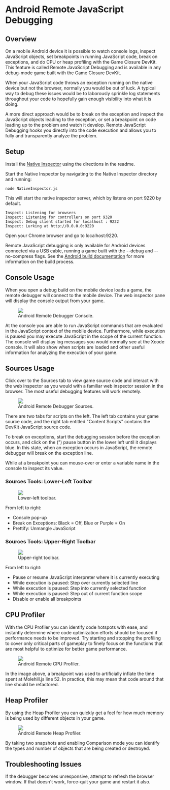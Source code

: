 # Android Remote JavaScript Debugging

## Overview

On a mobile Android device it is possible to watch console logs, inspect
JavaScript objects, set breakpoints in running JavaScript code, break on
exceptions, and do CPU or heap profiling with the Game Closure DevKit.  This
feature is called Remote JavaScript Debugging and is available in any
debug-mode game built with the Game Closure DevKit.

When your JavaScript code throws an exception running on the native device but
not the browser, normally you would be out of luck.  A typical way to debug
these issues would be to laborously sprinkle log statements throughout your
code to hopefully gain enough visibility into what it is doing.

A more direct approach would be to break on the exception and inspect the
JavaScript objects leading to the exception, or set a breakpoint on code
leading up to the problem and watch it develop.  Remote JavaScript Debugging
hooks you directly into the code execution and allows you to fully and
transparently analyze the problem.

## Setup

Install the [Native Inspector](https://github.com/gameclosure/nativeinspector)
using the directions in the readme.

Start the Native Inspector by navigating to the Native Inspector directory
and running:

`node NativeInspector.js`


This will start the native inspector server, which by listens on port 9220
by default.
~~~
Inspect: Listening for browsers
Inspect: Listening for controllers on port 9320
Inspect: Debug client started for localhost : 9222
Inspect: Lurking at http://0.0.0.0:9220
~~~

Open your Chrome browser and go to localhost:9220.

Remote JavaScript debugging is only available for Android devices connected via
a USB cable, running a game built with the --debug and --no-compress flags.
See the [Android build documentation](./android-build.html) for more
information on the build process.

## Console Usage

When you open a debug build on the mobile device loads a game, the remote
debugger will connect to the mobile device. The web inspector pane will
display the console output from your game.

<div class="figure-wrapper">
<figure>
<img src="./assets/android/android-console.png"></img>
<figcaption>Android Remote Debugger Console.</figcaption>
</figure>
</div>

At the console you are able to run JavaScript commands that are evaluated in
the JavaScript context of the mobile device.  Furthermore, while execution is
paused you may execute JavaScript in the scope of the current function.  The
console will display log messages you would normally see at the Xcode console.
It will also show when scripts are loaded and other useful information for
analyzing the execution of your game.

## Sources Usage

Click over to the Sources tab to view game source code and interact with the
web inspector as you would with a familiar web inspector session in the
browser.  The most useful debugging features will work remotely.

<div class="figure-wrapper">
<figure>
<img src="./assets/android/android-debugger.png"></img>
<figcaption>Android Remote Debugger Sources.</figcaption>
</figure>
</div>

There are two tabs for scripts on the left.  The left tab contains your game
source code, and the right tab entitled "Content Scripts" contains the DevKit
JavaScript source code.

To break on exceptions, start the debugging session before the exception
occurs, and click on the (") pause button in the lower left until it displays
blue.  In this state, when an exception occurs in JavaScript, the remote
debugger will break on the exception line.

While at a breakpoint you can mouse-over or enter a variable name in the
console to inspect its value.

### Sources Tools: Lower-Left Toolbar

<div class="figure-wrapper">
<figure>
<img src="./assets/android/android-debugger-left-tools.png"></img>
<figcaption>Lower-left toolbar.</figcaption>
</figure>
</div>

From left to right:

+ Console pop-up
+ Break on Exceptions: Black = Off, Blue or Purple = On
+ Prettify: Unmangle JavaScript

### Sources Tools: Upper-Right Toolbar

<div class="figure-wrapper">
<figure>
<img src="./assets/android/android-debugger-right-tools.png"></img>
<figcaption>Upper-right toolbar.</figcaption>
</figure>
</div>

From left to right:

+ Pause or resume JavaScript interpreter where it is currently executing
+ While execution is paused: Step over currently selected line
+ While execution is paused: Step into currently selected function
+ While execution is paused: Step out of current function scope
+ Disable or enable all breakpoints

## CPU Profiler

With the CPU Profiler you can identify code hotspots with ease, and instantly
determine where code optimization efforts should be focused if performance
needs to be improved.  Try starting and stopping the profiling to cover only
critical parts of gameplay to finely focus on the functions that are most
helpful to optimize for better game performance.

<div class="figure-wrapper">
<figure>
<img src="./assets/android/android-cpu-profiler.png"></img>
<figcaption>Android Remote CPU Profiler.</figcaption>
</figure>
</div>

In the image above, a breakpoint was used to artificially inflate the time
spent at Molehill.js line 52.  In practice, this may mean that code around that
line should be refactored.

## Heap Profiler

By using the Heap Profiler you can quickly get a feel for how much memory is
being used by different objects in your game.

<div class="figure-wrapper">
<figure>
<img src="./assets/android/android-heap-profiler.png"></img>
<figcaption>Android Remote Heap Profiler.</figcaption>
</figure>
</div>

By taking two snapshots and enabling Comparison mode you can identify the types
and number of objects that are being created or destroyed.

## Troubleshooting Issues

If the debugger becomes unresponsive, attempt to refresh the browser window.
If that doesn't work, force-quit your game and restart it also.
